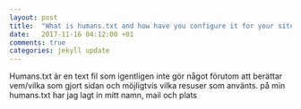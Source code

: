 ```yaml
---
layout: post
title:  "What is humans.txt and how have you configure it for your site?"
date:   2017-11-16 04:12:00 +01
comments: true 
categories: jekyll update
---
```

Humans.txt är en text fil som igentligen inte gör något förutom att berättar vem/vilka som gjort sidan och möjligtvis vilka resuser som använts. 
på min humans.txt har jag lagt in mitt namn, mail och plats
